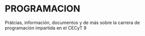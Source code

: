 # PROGRAMACION
Prátcias, información, documentos y de más sobre la carrera de programación impartida en el CECyT 9
